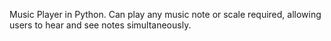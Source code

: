 Music Player in Python. Can play any music note or scale required, allowing users to hear and see notes simultaneously.
